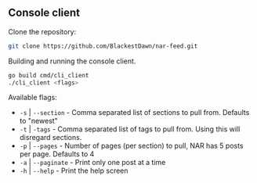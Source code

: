 ## Console client

Clone the repository:

```bash
git clone https://github.com/BlackestDawn/nar-feed.git
```

Building and running the console client.

```bash
go build cmd/cli_client
./cli_client <flags>
```

Available flags:

* `-s` | `--section` - Comma separated list of sections to pull from. Defaults to "newest"
* `-t` | `-tags` - Comma separated list of tags to pull from. Using this will disregard sections.
* `-p` | `--pages` - Number of pages (per section) to pull, NAR has 5 posts per page. Defaults to 4
* `-a` | `--paginate` - Print only one post at a time
* `-h` | `--help` - Print the help screen
